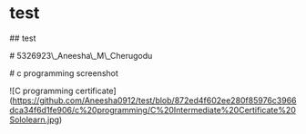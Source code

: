 # test

\## test

\# 5326923\\\_Aneesha\\\_M\\\_Cherugodu



\# c programming screenshot





!\[C programming certificate](https://github.com/Aneesha0912/test/blob/872ed4f602ee280f85976c3966dca34f6d1fe906/c%20programming/C%20Intermediate%20Certificate%20Sololearn.jpg)

